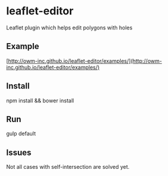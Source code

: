 # leaflet-editor
Leaflet plugin which helps edit polygons with holes

## Example
[http://owm-inc.github.io/leaflet-editor/examples/](http://owm-inc.github.io/leaflet-editor/examples/)

## Install
npm install && bower install

## Run
gulp default

## Issues

Not all cases with self-intersection are solved yet.
